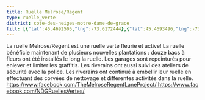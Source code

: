 ```yaml
---
title: Ruelle Melrose/Regent
type: ruelle_verte
district: cote-des-neiges-notre-dame-de-grace
fill: [{"lat":45.4692505,"lng":-73.6172444},{"lat":45.4693496,"lng":-73.617155},{"lat":45.4693869,"lng":-73.617121},{"lat":45.469428,"lng":-73.6170844},{"lat":45.4696902,"lng":-73.6168474},{"lat":45.469428,"lng":-73.6170844},{"lat":45.468287,"lng":-73.614483}]
---
```


La ruelle Melrose/Regent est une ruelle verte fleurie et active! La ruelle bénéficie maintenant de plusieurs nouvelles plantations : douze bacs à fleurs ont été installés le long la ruelle. Les garages sont repeinturés pour enlever et limiter les graffitis. Les riverains ont aussi suivi des ateliers de sécurité avec la police. Les riverains ont continué à embellir leur ruelle en effectuant des corvées de nettoyage et différentes activités dans la ruelle.<br>https://www.facebook.com/TheMelroseRegentLaneProject/ https://www.facebook.com/NDGRuellesVertes/
